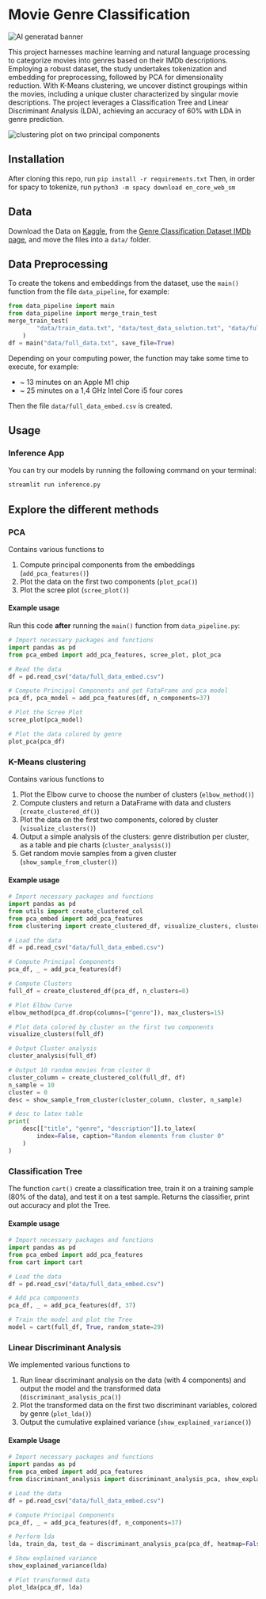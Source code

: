 # Movie Genre Classification

![AI generatad banner](./banner.png)

This project harnesses machine learning and natural language processing to
categorize movies into genres based on their IMDb descriptions. Employing a
robust dataset, the study undertakes tokenization and embedding for preprocessing,
followed by PCA for dimensionality reduction. With K-Means clustering, we uncover
distinct groupings within the movies, including a unique cluster characterized by
singular movie descriptions. The project leverages a Classification Tree and Linear
Discriminant Analysis (LDA), achieving an accuracy of 60% with LDA in genre prediction.

![clustering plot on two principal components](./cluster_plot.png)

## Installation

After cloning this repo, run `pip install -r requirements.txt`
Then, in order for spacy to tokenize, run `python3 -m spacy download en_core_web_sm`

## Data

Download the Data on [Kaggle](https://www.kaggle.com/datasets/hijest/genre-classification-dataset-imdb/download?datasetVersionNumber=1), from the [Genre Classification Dataset IMDb page](https://www.kaggle.com/datasets/hijest/genre-classification-dataset-imdb), and move the files into a `data/` folder.

## Data Preprocessing

To create the tokens and embeddings from the dataset, use the `main()` function from the file `data_pipeline`, for example:

```python
from data_pipeline import main
from data_pipeline import merge_train_test
merge_train_test(
        "data/train_data.txt", "data/test_data_solution.txt", "data/full_data.txt"
    )
df = main("data/full_data.txt", save_file=True)
```

Depending on your computing power, the function may take some time to execute, for
example:

- ~ 13 minutes on an Apple M1 chip
- ~ 25 minutes on a 1,4 GHz Intel Core i5 four cores

Then the file `data/full_data_embed.csv` is created.

## Usage

### Inference App

You can try our models by running the following command on your terminal:

```bash
streamlit run inference.py
```

## Explore the different methods

### PCA

Contains various functions to

1. Compute principal components from the embeddings (`add_pca_features()`)
2. Plot the data on the first two components (`plot_pca()`)
3. Plot the scree plot (`scree_plot()`)

#### Example usage

Run this code **after** running the `main()` function from `data_pipeline.py`:

```python
# Import necessary packages and functions
import pandas as pd
from pca_embed import add_pca_features, scree_plot, plot_pca

# Read the data
df = pd.read_csv("data/full_data_embed.csv")

# Compute Principal Components and get FataFrame and pca model
pca_df, pca_model = add_pca_features(df, n_components=37)

# Plot the Scree Plot
scree_plot(pca_model)

# Plot the data colored by genre
plot_pca(pca_df)
```

### K-Means clustering

Contains various functions to

1. Plot the Elbow curve to choose the number of clusters (`elbow_method()`)
2. Compute clusters and return a DataFrame with data and clusters (`create_clustered_df()`)
3. Plot the data on the first two components, colored by cluster (`visualize_clusters()`)
4. Output a simple analysis of the clusters: genre distribution per cluster, as
a table and pie charts (`cluster_analysis()`)
5. Get random movie samples from a given cluster (`show_sample_from_cluster()`)

#### Example usage

```python
# Import necessary packages and functions
import pandas as pd
from utils import create_clustered_col
from pca_embed import add_pca_features
from clustering import create_clustered_df, visualize_clusters, cluster_analysis, elbow_method

# Load the data
df = pd.read_csv("data/full_data_embed.csv")

# Compute Principal Components
pca_df, _ = add_pca_features(df)

# Compute Clusters
full_df = create_clustered_df(pca_df, n_clusters=8)

# Plot Elbow Curve
elbow_method(pca_df.drop(columns=["genre"]), max_clusters=15)

# Plot data colored by cluster on the first two components
visualize_clusters(full_df)

# Output Cluster analysis
cluster_analysis(full_df)

# Output 10 random movies from cluster 0
cluster_column = create_clustered_col(full_df, df)
n_sample = 10
cluster = 0
desc = show_sample_from_cluster(cluster_column, cluster, n_sample)

# desc to latex table
print(
    desc[["title", "genre", "description"]].to_latex(
        index=False, caption="Random elements from cluster 0"
    )
)
```

### Classification Tree

The function `cart()` create a classification tree, train it on a training
sample (80% of the data), and test it on a test sample. Returns the classifier,
print out accuracy and plot the Tree.

#### Example usage

```python
# Import necessary packages and functions
import pandas as pd
from pca_embed import add_pca_features
from cart import cart

# Load the data
df = pd.read_csv("data/full_data_embed.csv")

# Add pca components
pca_df, _ = add_pca_features(df, 37)

# Train the model and plot the Tree
model = cart(full_df, True, random_state=29)
```

### Linear Discriminant Analysis

We implemented various functions to

1. Run linear discriminant analysis on the data (with 4 components) and output
the model and the transformed data (`discriminant_analysis_pca()`)
2. Plot the transformed data on the first two discriminant variables, colored by
genre (`plot_lda()`)
3. Output the cumulative explained variance (`show_explained_variance()`)

#### Example Usage

```python
# Import necessary packages and functions
import pandas as pd
from pca_embed import add_pca_features
from discriminant_analysis import discriminant_analysis_pca, show_explained_variance, plot_lda

# Load the data
df = pd.read_csv("data/full_data_embed.csv")

# Compute Principal Components
pca_df, _ = add_pca_features(df, n_components=37)

# Perform lda
lda, train_da, test_da = discriminant_analysis_pca(pca_df, heatmap=False)

# Show explained variance
show_explained_variance(lda)

# Plot transformed data
plot_lda(pca_df, lda)
```
